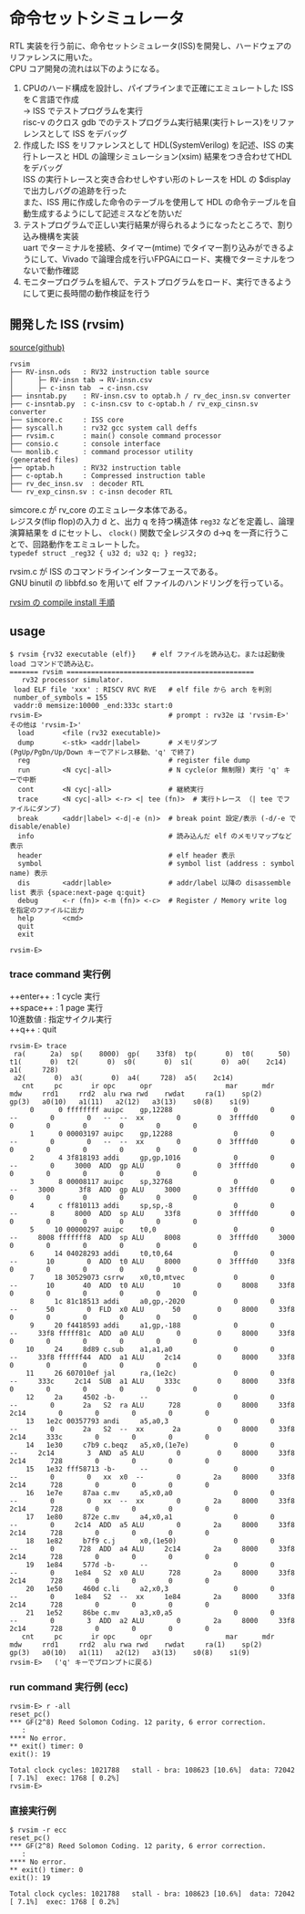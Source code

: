 
# 命令セットシミュレータ

RTL 実装を行う前に、命令セットシミュレータ(ISS)を開発し、ハードウェアのリファレンスに用いた。  
CPU コア開発の流れは以下のようになる。  

1. CPUのハード構成を設計し、パイプラインまで正確にエミュレートした ISS をＣ言語で作成  
   → ISS でテストプログラムを実行  
  risc-v のクロス gdb でのテストプログラム実行結果(実行トレース)をリファレンスとして ISS をデバッグ  
2. 作成した ISS をリファレンスとして HDL(SystemVerilog) を記述、ISS の実行トレースと HDL の論理シミュレーション(xsim) 結果をつき合わせてHDLをデバッグ  
   ISS の実行トレースと突き合わせしやすい形のトレースを HDL の $display で出力しバグの追跡を行った   
   また、ISS 用に作成した命令のテーブルを使用して HDL の命令テーブルを自動生成するようにして記述ミスなどを防いだ  
3. テストプログラムで正しい実行結果が得られるようになったところで、割り込み機構を実装  
   uart でターミナルを接続、タイマー(mtime) でタイマー割り込みができるようにして、Vivado で論理合成を行いFPGAにロード、実機でターミナルをつないで動作確認  
4. モニタープログラムを組んで、テストプログラムをロード、実行できるようにして更に長時間の動作検証を行う  

## 開発した ISS (rvsim)  

[source(github)](https://github.com/shin-yamashita/rv32emc/tree/main/rvsim)

```
rvsim
├── RV-insn.ods   : RV32 instruction table source 
│      ├─ RV-insn tab → RV-insn.csv  
│      ├─ c-insn tab  → c-insn.csv  
├── insntab.py    : RV-insn.csv to optab.h / rv_dec_insn.sv converter
├── c-insntab.py  : c-insn.csv to c-optab.h / rv_exp_cinsn.sv converter
├── simcore.c     : ISS core  
├── syscall.h     : rv32 gcc system call deffs  
├── rvsim.c       : main() console command processor  
├── consio.c      : console interface 
└── monlib.c      : command processor utility  
(generated files) 
├── optab.h       : RV32 instruction table
├── c-optab.h     : Compressed instruction table
├── rv_dec_insn.sv  : decoder RTL
└── rv_exp_cinsn.sv : c-insn decoder RTL
```

simcore.c が rv_core のエミュレータ本体である。  
レジスタ(flip flop)の入力 d と、出力 q を持つ構造体 `reg32` などを定義し、論理演算結果を d にセットし、 `clock()` 関数で全レジスタの d→q を一斉に行うことで、回路動作をエミュレートした。  
`typedef struct _reg32 { u32 d; u32 q; } reg32;`  

rvsim.c が ISS のコマンドラインインターフェースである。  
GNU binutil の libbfd.so を用いて elf ファイルのハンドリングを行っている。  

[rvsim の compile install 手順](x_env.html#rvsim-iss)  
## usage
```
$ rvsim {rv32 executable (elf)}    # elf ファイルを読み込む。または起動後 load コマンドで読み込む。
======= rvsim ==============================================
   rv32 processor simulator.
 load ELF file 'xxx' : RISCV RVC RVE   # elf file から arch を判別
 number_of_symbols = 155
 vaddr:0 memsize:10000 _end:333c start:0
rvsim-E>                               # prompt : rv32e は 'rvsim-E>' その他は 'rvsim-I>' 
  load       <file (rv32 executable)>
  dump       <-stk> <addr|label>       # メモリダンプ　(PgUp/PgDn/Up/Down キーでアドレス移動、'q' で終了)
  reg                                  # register file dump
  run        <N cyc|-all>              # N cycle(or 無制限) 実行 'q' キーで中断
  cont       <N cyc|-all>              # 継続実行
  trace      <N cyc|-all> <-r> <| tee (fn)>  # 実行トレース （| tee でファイルにダンプ)
  break      <addr|label> <-d|-e (n)>  # break point 設定/表示 (-d/-e で disable/enable)
  info                                 # 読み込んだ elf のメモリマップなど表示
  header                               # elf header 表示
  symbol                               # symbol list (address : symbol name) 表示
  dis        <addr|lable>              # addr/label 以降の disassemble list 表示 {space:next-page q:quit}
  debug      <-r (fn)> <-m (fn)> <-c>  # Register / Memory write log を指定のファイルに出力
  help       <cmd>
  quit       
  exit       

rvsim-E> 
```

### trace command 実行例  
   ++enter++ : 1 cycle 実行  
   ++space++ : 1 page 実行  
   10進数値 : 指定サイクル実行  
   ++q++ : quit  

```
rvsim-E> trace
 ra(      2a)  sp(    8000)  gp(    33f8)  tp(       0)  t0(      50)  t1(       0)  t2(       0)  s0(       0)  s1(       0)  a0(    2c14)  a1(     728) 
 a2(       0)  a3(       0)  a4(     728)  a5(    2c14) 
   cnt     pc       ir opc      opr                  mar      mdr      mdw     rrd1     rrd2  alu rwa rwd    rwdat     ra(1)    sp(2)    gp(3)   a0(10)   a1(11)   a2(12)   a3(13)    s0(8)    s1(9)
     0      0 ffffffff auipc    gp,12288               0        0       --        0        0   --  --  xx        0         0  3ffffd0        0        0        0        0        0        0        0  
     1      0 00003197 auipc    gp,12288               0        0       --        0        0   --  --  xx        0         0  3ffffd0        0        0        0        0        0        0        0  
     2      4 3f818193 addi     gp,gp,1016             0        0       --        0     3000  ADD  gp ALU        0         0  3ffffd0        0        0        0        0        0        0        0  
     3      8 00008117 auipc    sp,32768               0        0       --     3000      3f8  ADD  gp ALU     3000         0  3ffffd0        0        0        0        0        0        0        0  
     4      c ff810113 addi     sp,sp,-8               0        0       --        8     8000  ADD  sp ALU     33f8         0  3ffffd0        0        0        0        0        0        0        0  
     5     10 00000297 auipc    t0,0                   0        0       --     8008 fffffff8  ADD  sp ALU     8008         0  3ffffd0     3000        0        0        0        0        0        0  
     6     14 04028293 addi     t0,t0,64               0        0       --       10        0  ADD  t0 ALU     8000         0  3ffffd0     33f8        0        0        0        0        0        0  
     7     18 30529073 csrrw    x0,t0,mtvec            0        0       --       10       40  ADD  t0 ALU       10         0     8008     33f8        0        0        0        0        0        0  
     8     1c 81c18513 addi     a0,gp,-2020            0        0       --       50        0  FLD  x0 ALU       50         0     8000     33f8        0        0        0        0        0        0  
     9     20 f4418593 addi     a1,gp,-188             0        0       --     33f8 fffff81c  ADD  a0 ALU        0         0     8000     33f8        0        0        0        0        0        0  
    10     24     8d89 c.sub    a1,a1,a0               0        0       --     33f8 ffffff44  ADD  a1 ALU     2c14         0     8000     33f8        0        0        0        0        0        0  
    11     26 607010ef jal      ra,(1e2c)              0        0       --     333c     2c14  SUB  a1 ALU     333c         0     8000     33f8        0        0        0        0        0        0  
    12     2a     4502 -b-      --                     0        0       --        0       2a   S2  ra ALU      728         0     8000     33f8     2c14        0        0        0        0        0  
    13   1e2c 00357793 andi     a5,a0,3                0        0       --        0       2a   S2  --  xx       2a         0     8000     33f8     2c14     333c        0        0        0        0  
    14   1e30     c7b9 c.beqz   a5,x0,(1e7e)           0        0       --     2c14        3  AND  a5 ALU        0         0     8000     33f8     2c14      728        0        0        0        0  
    15   1e32 fff58713 -b-      --                     0        0       --        0        0   xx  x0  --        0        2a     8000     33f8     2c14      728        0        0        0        0  
    16   1e7e     87aa c.mv     a5,x0,a0               0        0       --        0        0   xx  --  xx        0        2a     8000     33f8     2c14      728        0        0        0        0  
    17   1e80     872e c.mv     a4,x0,a1               0        0       --        0     2c14  ADD  a5 ALU        0        2a     8000     33f8     2c14      728        0        0        0        0  
    18   1e82     b7f9 c.j      x0,(1e50)              0        0       --        0      728  ADD  a4 ALU     2c14        2a     8000     33f8     2c14      728        0        0        0        0  
    19   1e84     577d -b-      --                     0        0       --        0     1e84   S2  x0 ALU      728        2a     8000     33f8     2c14      728        0        0        0        0  
    20   1e50     460d c.li     a2,x0,3                0        0       --        0     1e84   S2  --  xx     1e84        2a     8000     33f8     2c14      728        0        0        0        0  
    21   1e52     86be c.mv     a3,x0,a5               0        0       --        0        3  ADD  a2 ALU        0        2a     8000     33f8     2c14      728        0        0        0        0  
   cnt     pc       ir opc      opr                  mar      mdr      mdw     rrd1     rrd2  alu rwa rwd    rwdat     ra(1)    sp(2)    gp(3)   a0(10)   a1(11)   a2(12)   a3(13)    s0(8)    s1(9)
rvsim-E>   ('q' キーでプロンプトに戻る)
```

### run command 実行例 (ecc)  

```
rvsim-E> r -all
reset_pc()
*** GF(2^8) Reed Solomon Coding. 12 parity, 6 error correction.
   :
**** No error.
** exit() timer: 0
exit(): 19

Total clock cycles: 1021788   stall - bra: 108623 [10.6%]  data: 72042 [ 7.1%]  exec: 1768 [ 0.2%]
rvsim-E> 
```

### 直接実行例  

```
$ rvsim -r ecc
reset_pc()
*** GF(2^8) Reed Solomon Coding. 12 parity, 6 error correction.
   :
**** No error.
** exit() timer: 0
exit(): 19

Total clock cycles: 1021788   stall - bra: 108623 [10.6%]  data: 72042 [ 7.1%]  exec: 1768 [ 0.2%]
```






